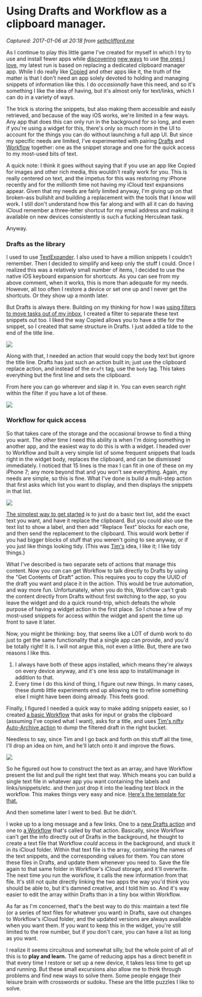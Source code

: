 # Using Drafts and Workflow as a clipboard manager.

_Captured: 2017-01-06 at 20:18 from [sethclifford.me](http://sethclifford.me/2017/01/using-drafts-and-workflow-as-a-clipboard-manager/)_

As I continue to play this little game I've created for myself in which I try to use and install fewer apps while [discovering](http://sethclifford.me/2015/09/using-slack-as-a-personal-information-center/) [new ways](http://sethclifford.me/2016/07/an-update-on-how-im-using-my-private-slack-team/) to use [the ones I love](http://sethclifford.me/2016/12/using-drafts-reminders-and-slackbot-as-a-task-management-system/), my latest run is based on replacing a dedicated clipboard manager app. While I do really like [Copied](https://geo.itunes.apple.com/us/app/copied-copy-paste-everywhere/id1015767349?mt=8&uo=4&at=10lSkX&ct=gr) and other apps like it, the truth of the matter is that I don't need an app solely devoted to holding and managing snippets of information like this. I do _occasionally_ have this need, and so it's something I like the idea of having, but it's almost only for text/links, which I can do in a variety of ways.

The trick is storing the snippets, but also making them accessible and easily retrieved, and because of the way iOS works, we're limited in a few ways. Any app that does this can only run in the background for so long, and even if you're using a widget for this, there's only so much room in the UI to account for the things you can do without launching a full app UI. But since my specific needs are limited, I've experimented with pairing [Drafts](https://geo.itunes.apple.com/us/app/drafts-quickly-capture-notes/id905337691?mt=8&uo=4&at=10lSkX&ct=gr) and [Workflow](https://geo.itunes.apple.com/us/app/workflow-powerful-automation/id915249334?mt=8&uo=4&at=10lSkX&ct=gr) together: one as the snippet storage and one for the quick access to my most-used bits of text.

A quick note: I think it goes without saying that if you use an app like Copied for images and other rich media, this wouldn't really work for you. This is really centered on text, and the impetus for this was restoring my iPhone recently and for the millionth time not having my iCloud text expansions appear. Given that my needs are fairly limited anyway, I'm giving up on that broken-ass bullshit and building a replacement with the tools that I know will work. I still don't understand how this far along and with all it can do having iCloud remember a three-letter shortcut for my email address and making it available on new devices consistently is such a fucking Herculean task.

Anyway.

### Drafts as the library

I used to use [TextExpander](https://geo.itunes.apple.com/us/app/textexpander-+-keyboard/id1075927186?mt=8&uo=4&at=10lSkX&ct=gr). I also used to have a million snippets I couldn't remember. Then I decided to simplify and keep only the stuff I could. Once I realized this was a relatively small number of items, I decided to use the native iOS keyboard expansion for shortcuts. As you can see from my above comment, when it works, this is more than adequate for my needs. However, all too often I restore a device or set one up and I never get the shortcuts. Or they show up a month later.

But Drafts is always there. Building on my thinking for how I was [using filters to move tasks out of my inbox](http://sethclifford.me/2016/12/using-drafts-reminders-and-slackbot-as-a-task-management-system/), I created a filter to separate these text snippets out too. I liked the way Copied allows you to have a title for the snippet, so I created that same structure in Drafts. I just added a tilde to the end of the title line.

![](http://media.sethclifford.me/blog/drafts_snippet.png)

Along with that, I needed an action that would copy the body text but ignore the title line. Drafts has just such an action built in; just use the clipboard replace action, and instead of the `draft` tag, use the `body` tag. This takes everything but the first line and sets the clipboard.

From here you can go wherever and slap it in. You can even search right within the filter if you have a lot of these.

![](http://media.sethclifford.me/blog/drafts_snippet_search.png)

### Workflow for quick access

So that takes care of the storage and the occasional browse to find a thing you want. The other time I need this ability is when I'm doing something in another app, and the easiest way to do this is with a widget. I headed over to Workflow and built a very simple list of some frequent snippets that loads right in the widget body, replaces the clipboard, and can be dismissed immediately. I noticed that 15 lines is the max I can fit in one of these on my iPhone 7; any more beyond that and you won't see everything. Again, my needs are simple, so this is fine. What I've done is build a multi-step action that first asks which list you want to display, and then displays the snippets in that list.

![](http://media.sethclifford.me/blog/workflow_snippet_widgets.jpeg)

[The simplest way to get started](https://workflow.is/workflows/0eba95508858471a9955674c79326d1a) is to just do a basic text list, add the exact text you want, and have it replace the clipboard. But you could also use the text list to show a label, and then add "Replace Text" blocks for each one, and then send the replacement to the clipboard. This would work better if you had bigger blocks of stuff that you weren't going to see anyway, or if you just like things looking tidy. (This was [Tim's](https://twitter.com/nahumck) idea, I like it; I like tidy things.)

What I've described is two separate sets of actions that manage this content. Now you _can_ can get Workflow to talk directly to Drafts by using the "Get Contents of Draft" action. This requires you to copy the UUID of the draft you want and place it in the action. This would be true automation, and way more fun. Unfortunately, when you do this, Workflow can't grab the content directly from Drafts without first switching to the app, so you leave the widget and do a quick round-trip, which defeats the whole purpose of having a widget action in the first place. So I chose a few of my most-used snippets for access within the widget and spent the time up front to save it later.

Now, you might be thinking: boy, that seems like a LOT of dumb work to do just to get the same functionality that a single app can provide, and you'd be totally right! It is. I will not argue this, not even a little. But, there are two reasons I like this.

  1. I always have both of these apps installed, which means they're always on every device anyway, and it's one less app to install/manage in addition to that. 
  2. Every time I do this kind of thing, I figure out new things. In many cases, these dumb little experiments end up allowing me to refine something else I might have been doing already. This feels good. 

Finally, I figured I needed a quick way to make adding snippets easier, so I created [a basic Workflow](https://workflow.is/workflows/cecbbc0ade22475db15e46ab8a206826) that asks for input or grabs the clipboard (assuming I've copied what I want), asks for a title, and uses [Tim's nifty Auto-Archive action](https://drafts4-actions.agiletortoise.com/a/1vu) to dump the filtered draft in the right bucket.

Needless to say, since Tim and I go back and forth on this stuff all the time, I'll drop an idea on him, and he'll latch onto it and improve the flows.

![](http://media.sethclifford.me/blog/pair_programming_posts.jpeg)

So he figured out how to construct the text as an array, and have Workflow present the list and pull the right text that way. Which means you can build a single text file in whatever app you want containing the labels and links/snippets/etc. and then just drop it into the leading text block in the workflow. This makes things very easy and nice. [Here's the template for that.](https://workflow.is/workflows/b10ce195392744c5ba0eba6f0da06fd6)

And then sometime later I went to bed. But he didn't.

I woke up to a long message and a few links. One to a [new Drafts action](https://drafts4-actions.agiletortoise.com/a/1wD) and one to [a Workflow](https://workflow.is/workflows/93fe39fe2c7a4c47abb42be96a733930) that's called by that action. Basically, since Workflow can't get the info directly out of Drafts in the background, he thought to create a text file that Workflow _could_ access in the background, and stuck it in its iCloud folder. Within that text file is the array, containing the names of the text snippets, and the corresponding values for them. You can store these files in Drafts, and update them whenever you need to. Save the file again to that same folder in Workflow's iCloud storage, and it'll overwrite. The next time you run the workflow, it calls the new information from that file. It's still not quite directly linking the two apps the way you'd think you should be able to, but it's damned creative, and I told him so. And it's way easier to edit the array within Drafts than in a tiny box within Workflow.

As far as I'm concerned, that's the best way to do this: maintain a text file (or a series of text files for whatever you want) in Drafts, save out changes to Workflow's iCloud folder, and the updated versions are always available when you want them. If you want to keep this in the widget, you're still limited to the row number, but if you don't care, you can have a list as long as you want.

I realize it seems circuitous and somewhat silly, but the whole point of all of this is to **play and learn.** The game of reducing apps has a direct benefit in that every time I restore or set up a new device, it takes less time to get up and running. But these small excursions also allow me to think through problems and find new ways to solve them. Some people engage their leisure brain with crosswords or sudoku. These are the little puzzles I like to solve.
